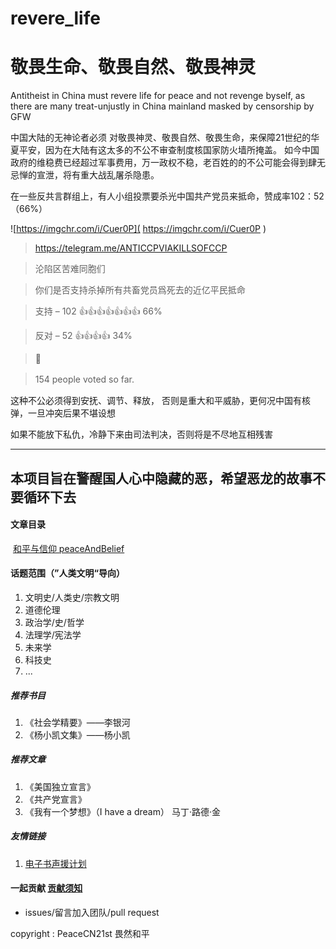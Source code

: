 # revere_life
# 敬畏生命、敬畏自然、敬畏神灵

Antitheist in China must revere life for peace and not revenge byself, as there are many treat-unjustly in China mainland masked by censorship by GFW 

中国大陆的无神论者必须 对敬畏神灵、敬畏自然、敬畏生命，来保障21世纪的华夏平安，因为在大陆有这太多的不公不审查制度核国家防火墙所掩盖。
如今中国政府的维稳费已经超过军事费用，万一政权不稳，老百姓的的不公可能会得到肆无忌惮的宣泄，将有重大战乱屠杀隐患。

在一些反共言群组上，有人小组投票要杀光中国共产党员来抵命，赞成率102：52（66%）

![https://imgchr.com/i/Cuer0P]( https://imgchr.com/i/Cuer0P )

> https://telegram.me/ANTICCPVIAKILLSOFCCP

> 沦陷区苦难同胞们

> 你们是否支持杀掉所有共畜党员爲死去的近亿平民抵命

> 支持 – 102 👍👍👍👍👍👍👍 66%

> 反对 – 52 👍👍👍👍 34%

> 👥

> 154 people voted so far.　

这种不公必须得到安抚、调节、释放， 否则是重大和平威胁，更何况中国有核弹，一旦冲突后果不堪设想

如果不能放下私仇，冷静下来由司法判决，否则将是不尽地互相残害

---

## 本项目旨在警醒国人心中隐藏的恶，希望恶龙的故事不要循环下去

#### 文章目录

​	[和平与信仰 peaceAndBelief](peaceAndBelief/peaceAndBelief.md)


####  话题范围（”人类文明“导向）

1. 文明史/人类史/宗教文明
2. 道德伦理
3. 政治学/史/哲学
4. 法理学/宪法学
4. 未来学
6. 科技史
8. ...

#####  推荐书目 

1. 《社会学精要》——李银河
2. 《杨小凯文集》——杨小凯

##### 推荐文章

1. 《美国独立宣言》
2. 《共产党宣言》
3. 《我有一个梦想》（I have a dream） 马丁·路德·金



#####  友情链接

1. [电子书声援计划](https://t.me/what_youread)



####  一起贡献   [贡献须知](/contribute_readme.md)

- issues/留言加入团队/pull request


copyright : PeaceCN21st 畏然和平

